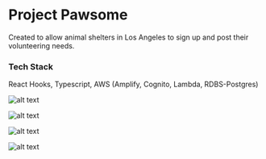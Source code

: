 # Project Pawsome

Created to allow animal shelters in Los Angeles to sign up and post their volunteering needs.

### Tech Stack

React Hooks, Typescript, AWS (Amplify, Cognito, Lambda, RDBS-Postgres)


![alt text](https://i.imgur.com/04BzAP0.jpg "Pawsome - Volunteers")

![alt text](https://i.imgur.com/7M2AOq3.jpg "Pawsome - Shelters")

![alt text](https://i.imgur.com/zOuO1XB.jpg "Pawsome - Login")

![alt text](https://i.imgur.com/royuZe6.jpg "Pawsome - Posts")
